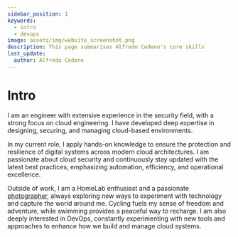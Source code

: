 ```yaml
---
sidebar_position: 1
keywords: 
  - intro
  - devops
image: assets/img/website_screenshot.png
description: This page summarises Alfredo Cedeno's core skills
last_update:
  author: Alfredo Cedeno
---
```


# Intro

I am an engineer with extensive experience in the security field, with a strong focus on cloud engineering. I have developed deep expertise in designing, securing, and managing cloud-based environments.

In my current role, I apply hands-on knowledge to ensure the protection and resilience of digital systems across modern cloud architectures. I am passionate about cloud security and continuously stay updated with the latest best practices, emphasizing automation, efficiency, and operational excellence.

Outside of work, I am a HomeLab enthusiast and a passionate [photographer](https://www.instagram.com/ajcborges/), always exploring new ways to experiment with technology and capture the world around me. Cycling fuels my sense of freedom and adventure, while swimming provides a peaceful way to recharge. I am also deeply interested in DevOps, constantly experimenting with new tools and approaches to enhance how we build and manage cloud systems.
